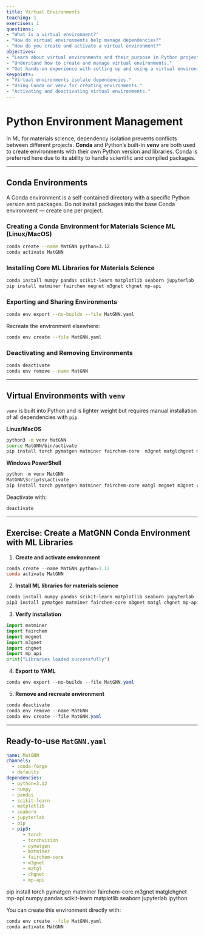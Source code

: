 ```yaml
---
title: Virtual Environments
teaching: 1
exercises: 1
questions:
- "What is a virtual environment?"
- "How do virtual environments help manage dependencies?"
- "How do you create and activate a virtual environment?"
objectives:
- "Learn about virtual environments and their purpose in Python projects."
- "Understand how to create and manage virtual environments."
- "Get hands-on experience with setting up and using a virtual environment."
keypoints:
- "Virtual environments isolate dependencies."
- "Using Conda or venv for creating environments."
- "Activating and deactivating virtual environments."
---
```


# Python Environment Management

In ML for materials science, dependency isolation prevents conflicts between different projects.
**Conda** and Python’s built-in **venv** are both used to create environments with their own Python version and libraries. Conda is preferred here due to its ability to handle scientific and compiled packages.

---

## Conda Environments

A Conda environment is a self-contained directory with a specific Python version and packages.
Do not install packages into the base Conda environment — create one per project.

### Creating a Conda Environment for Materials Science ML (Linux/MacOS)

```bash
conda create --name MatGNN python=3.12
conda activate MatGNN
```

### Installing Core ML Libraries for Materials Science

```bash
conda install numpy pandas scikit-learn matplotlib seaborn jupyterlab
pip install matminer fairchem megnet m3gnet chgnet mp-api
```

### Exporting and Sharing Environments

```bash
conda env export --no-builds --file MatGNN.yaml
```

Recreate the environment elsewhere:

```bash
conda env create --file MatGNN.yaml
```

### Deactivating and Removing Environments

```bash
conda deactivate
conda env remove --name MatGNN
```

---

## Virtual Environments with `venv`

`venv` is built into Python and is lighter weight but requires manual installation of all dependencies with `pip`.

**Linux/MacOS**

```bash
python3 -m venv MatGNN
source MatGNN/bin/activate
pip install torch pymatgen matminer fairchem-core  m3gnet matglchgnet mp-api numpy pandas scikit-learn matplotlib seaborn jupyterlab ipython
```

**Windows PowerShell**

```powershell
python -m venv MatGNN
MatGNN\Scripts\activate
pip install torch pymatgen matminer fairchem-core matgl megnet m3gnet chgnet mp-api numpy pandas scikit-learn matplotlib seaborn jupyterlab ipython
```

Deactivate with:

```bash
deactivate
```

---

## Exercise: Create a MatGNN Conda Environment with ML Libraries

1. **Create and activate environment**

```powershell
conda create --name MatGNN python=3.12
conda activate MatGNN
```

2. **Install ML libraries for materials science**

```powershell
conda install numpy pandas scikit-learn matplotlib seaborn jupyterlab
pip3 install pymatgen matminer fairchem-core m3gnet matgl chgnet mp-api describe
```

3. **Verify installation**

```python
import matminer
import fairchem
import megnet
import m3gnet
import chgnet
import mp_api
print("Libraries loaded successfully")
```

4. **Export to YAML**

```powershell
conda env export --no-builds --file MatGNN.yaml
```

5. **Remove and recreate environment**

```powershell
conda deactivate
conda env remove --name MatGNN
conda env create --file MatGNN.yaml
```

---

## Ready-to-use `MatGNN.yaml`

```yaml
name: MatGNN
channels:
  - conda-forge
  - defaults
dependencies:
  - python=3.12
  - numpy
  - pandas
  - scikit-learn
  - matplotlib
  - seaborn
  - jupyterlab
  - pip
  - pip3:
      - torch
      - torchvision
      - pymatgen
      - matminer
      - fairchem-core
      - m3gnet
      - matgl
      - chgnet
      - mp-api
```

pip install torch pymatgen matminer fairchem-core  m3gnet matglchgnet mp-api numpy pandas scikit-learn matplotlib seaborn jupyterlab ipython

You can create this environment directly with:

```bash
conda env create --file MatGNN.yaml
conda activate MatGNN
```


